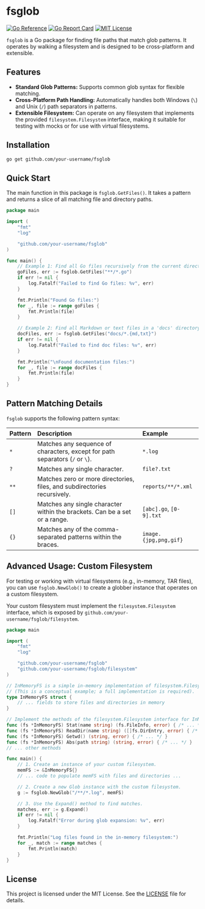 # fsglob

[![Go Reference](https://pkg.go.dev/badge/github.com/IgorBayerl/fsglob.svg)](https://pkg.go.dev/github.com/IgorBayerl/fsglob)
[![Go Report Card](https://goreportcard.com/badge/github.com/IgorBayerl/fsglob)](https://goreportcard.com/report/github.com/IgorBayerl/fsglob)
[![MIT License](https://img.shields.io/badge/license-MIT-blue.svg)](https://opensource.org/licenses/MIT)

`fsglob` is a Go package for finding file paths that match glob patterns. It operates by walking a filesystem and is designed to be cross-platform and extensible.

## Features

-   **Standard Glob Patterns:** Supports common glob syntax for flexible matching.
-   **Cross-Platform Path Handling:** Automatically handles both Windows (`\`) and Unix (`/`) path separators in patterns.
-   **Extensible Filesystem:** Can operate on any filesystem that implements the provided `filesystem.Filesystem` interface, making it suitable for testing with mocks or for use with virtual filesystems.

## Installation

```bash
go get github.com/your-username/fsglob
```

## Quick Start

The main function in this package is `fsglob.GetFiles()`. It takes a pattern and returns a slice of all matching file and directory paths.

```go
package main

import (
	"fmt"
	"log"

	"github.com/your-username/fsglob"
)

func main() {
	// Example 1: Find all Go files recursively from the current directory.
	goFiles, err := fsglob.GetFiles("**/*.go")
	if err != nil {
		log.Fatalf("Failed to find Go files: %v", err)
	}

	fmt.Println("Found Go files:")
	for _, file := range goFiles {
		fmt.Println(file)
	}

	// Example 2: Find all Markdown or text files in a 'docs' directory.
	docFiles, err := fsglob.GetFiles("docs/*.{md,txt}")
	if err != nil {
		log.Fatalf("Failed to find doc files: %v", err)
	}

	fmt.Println("\nFound documentation files:")
	for _, file := range docFiles {
		fmt.Println(file)
	}
}
```

## Pattern Matching Details

`fsglob` supports the following pattern syntax:

| Pattern | Description                                                               | Example                  |
| :------ | :------------------------------------------------------------------------ | :----------------------- |
| `*`     | Matches any sequence of characters, except for path separators (`/` or `\`). | `*.log`                  |
| `?`     | Matches any single character.                                              | `file?.txt`              |
| `**`    | Matches zero or more directories, files, and subdirectories recursively.   | `reports/**/*.xml`       |
| `[]`    | Matches any single character within the brackets. Can be a set or a range. | `[abc].go`, `[0-9].txt`  |
| `{}`    | Matches any of the comma-separated patterns within the braces.             | `image.{jpg,png,gif}`    |

## Advanced Usage: Custom Filesystem

For testing or working with virtual filesystems (e.g., in-memory, TAR files), you can use `fsglob.NewGlob()` to create a globber instance that operates on a custom filesystem.

Your custom filesystem must implement the `filesystem.Filesystem` interface, which is exposed by `github.com/your-username/fsglob/filesystem`.

```go
package main

import (
	"fmt"
	"log"

	"github.com/your-username/fsglob"
	"github.com/your-username/fsglob/filesystem"
)

// InMemoryFS is a simple in-memory implementation of filesystem.Filesystem.
// (This is a conceptual example; a full implementation is required).
type InMemoryFS struct {
    // ... fields to store files and directories in memory
}

// Implement the methods of the filesystem.Filesystem interface for InMemoryFS...
func (fs *InMemoryFS) Stat(name string) (fs.FileInfo, error) { /* ... */ }
func (fs *InMemoryFS) ReadDir(name string) ([]fs.DirEntry, error) { /* ... */ }
func (fs *InMemoryFS) Getwd() (string, error) { /* ... */ }
func (fs *InMemoryFS) Abs(path string) (string, error) { /* ... */ }
// ... other methods

func main() {
	// 1. Create an instance of your custom filesystem.
	memFS := &InMemoryFS{}
	// ... code to populate memFS with files and directories ...

	// 2. Create a new Glob instance with the custom filesystem.
	g := fsglob.NewGlob("/**/*.log", memFS)

	// 3. Use the Expand() method to find matches.
	matches, err := g.Expand()
	if err != nil {
		log.Fatalf("Error during glob expansion: %v", err)
	}

	fmt.Println("Log files found in the in-memory filesystem:")
	for _, match := range matches {
		fmt.Println(match)
	}
}
```

## License

This project is licensed under the MIT License. See the [LICENSE](LICENSE) file for details.
